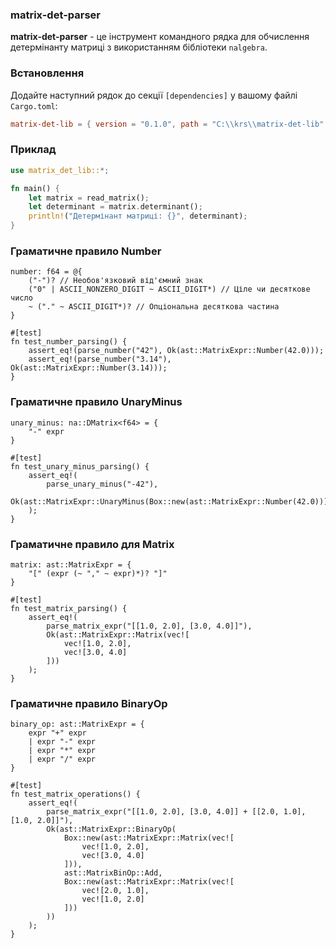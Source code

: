 ### matrix-det-parser

**matrix-det-parser** - це інструмент командного рядка для обчислення детермінанту матриці з використанням бібліотеки `nalgebra`.

### Встановлення 

Додайте наступний рядок до секції `[dependencies]` у вашому файлі `Cargo.toml`:

```toml
matrix-det-lib = { version = "0.1.0", path = "C:\\krs\\matrix-det-lib" }
```

### Приклад

```rust
use matrix_det_lib::*;

fn main() {
    let matrix = read_matrix();
    let determinant = matrix.determinant();
    println!("Детермінант матриці: {}", determinant);
}
```

### Граматичне правило Number
```
number: f64 = @{
    ("-")? // Необов'язковий від'ємний знак
    ("0" | ASCII_NONZERO_DIGIT ~ ASCII_DIGIT*) // Ціле чи десяткове число
    ~ ("." ~ ASCII_DIGIT*)? // Опціональна десяткова частина
}
```
```
#[test]
fn test_number_parsing() {
    assert_eq!(parse_number("42"), Ok(ast::MatrixExpr::Number(42.0)));
    assert_eq!(parse_number("3.14"), Ok(ast::MatrixExpr::Number(3.14)));
}
```

### Граматичне правило UnaryMinus
```
unary_minus: na::DMatrix<f64> = {
    "-" expr
}
```
```
#[test]
fn test_unary_minus_parsing() {
    assert_eq!(
        parse_unary_minus("-42"),
        Ok(ast::MatrixExpr::UnaryMinus(Box::new(ast::MatrixExpr::Number(42.0))))
    );
}
```

### Граматичне правило для Matrix
```
matrix: ast::MatrixExpr = {
    "[" (expr (~ "," ~ expr)*)? "]"
}
```
```
#[test]
fn test_matrix_parsing() {
    assert_eq!(
        parse_matrix_expr("[[1.0, 2.0], [3.0, 4.0]]"),
        Ok(ast::MatrixExpr::Matrix(vec![
            vec![1.0, 2.0],
            vec![3.0, 4.0]
        ]))
    );
}
```

### Граматичне правило BinaryOp
```
binary_op: ast::MatrixExpr = {
    expr "+" expr
    | expr "-" expr
    | expr "*" expr
    | expr "/" expr
}
```
```
#[test]
fn test_matrix_operations() {
    assert_eq!(
        parse_matrix_expr("[[1.0, 2.0], [3.0, 4.0]] + [[2.0, 1.0], [1.0, 2.0]]"),
        Ok(ast::MatrixExpr::BinaryOp(
            Box::new(ast::MatrixExpr::Matrix(vec![
                vec![1.0, 2.0],
                vec![3.0, 4.0]
            ])),
            ast::MatrixBinOp::Add,
            Box::new(ast::MatrixExpr::Matrix(vec![
                vec![2.0, 1.0],
                vec![1.0, 2.0]
            ]))
        ))
    );
}
```